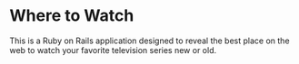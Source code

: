 Where to Watch
==============

This is a Ruby on Rails application designed to reveal the best place on the web to watch your favorite television series new or old.

